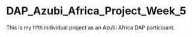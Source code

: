 # DAP_Azubi_Africa_Project_Week_5
This is my fifth individual project as an Azubi Africa DAP participant.
